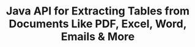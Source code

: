 ---
############################# Static ############################
layout: "auto-gen-gist"
draft: false
path: "parser/java/extract/table/doc/"
otherformats: DOT DOCX DOCM DOTX DOTM TXT ODT OTT RTF PDF XHTML MHTML MD XML EPUB FB2 CHM XLS XLT XLSX XLSM XLSB XLTX XLTM ODS CSV OTS XLA XLAM PPT PPTX  PPS POT PPSX PPTM POTX PPSM ODP OTP PST OST EML EMLX MSG ONE 

############################# Head ############################
head_title: "Java API to Extract Tables from Various Documents (Excel, Word, PDF)"
head_description: "GroupDocs.Parser Java API provides complete functionality for extracting tables from PDF, DOCX, PPTX, EML, MSG, XLSX, CSV, ODT, RTF& EPUB Documents & Pages."

############################# Header ############################
title: "Java API for Extracting Tables from Documents Like PDF, Excel, Word, Emails & More"
description: "GroupDocs.Parser Java API gives software programmers the Power to extract tables  from Documents like PDF, DOCX, PPTX, EML, MSG, XLSX, CSV, ODT, RTF, EPUB & more."

######################### Download Button #######################
button:
    enable: true

############################# About ############################
about:
    enable: true
    title: "How to Extract Tables from Popular Documents File Formats via Java API?"
    content: |
     A table is a grid of cells organized into rows and columns which can be used to effectively present data or information to the reader in a visually appealing way. Tables play a very important role in organizing data in documents and have many useful benefits such as grouping of information, arranging data in rows or columns, making lists, organizing layout of whole sentences, position images in documents, highlight trends or patterns in data and so on. GroupDocs.Parser for Java API enables software engineers and developers to create powerful Java application for handling various documents types.  It can be used to extract tables, text and  images from some popular documents formats, such as such as PDF, Emails, Ebooks, Word (DOC, DOCX), PowerPoint (PPT, PPTX), Excel (XLS, XLSX), Emails (EML, MSG)  formats and many more.  The Java API has provided support for several important features related to table management in documents such as  extract all tables or a specific table  from the document, get table from a particular document’s page,  table cell data extraction, get total number of a table rows and columns, get row height,   print data of a table and so on. 

############################# content ############################
steps:
    enable: true
    block:
    - title_left: "Use Java Code to Extract Tables from DOC Documents "
      content_left: |
       GroupDocs.Parser Java API has included complete support for processing various documents types and extract data from it. The following Java code example shows how software programmers can extract tables from a DOC document with just couple of lines of code. 

      title_right: "Tables Extraction from DOC Documents"
      content_right: |
        * Create an instance of [Parser](https://apireference.groupdocs.com/parser/java/com.groupdocs.parser/Parser) 
        * check if tables extraction is supported 
        * Create the layout of tables
        * Create the options for table extraction
        * Call [getTables(options)](https://apireference.groupdocs.com/parser/java/com.groupdocs.parser/Parser#getTables(com.groupdocs.parser.options.PageTableAreaOptions)) method to extract tables from the whole document.
        * Iterate over rows and columns
        * extract and Print table cell text

      gisthash: "dda6d3d4866e63ae1614d86dd847fecd"
      gistfile: "tables_extraction_form_documents.cs"

    - title_left: "How to Extract Tables from DOC Document's Page"
      content_left: |
       GroupDocs.Parser Java API allows computer programmers to extract tables from DOC document's page with just a couple of lines of Java code. It will check document for tables existence and then will extract tables from particular documents page. The following example demonstrates how Java developers can perform tables extraction inside a DOC document with ease.  

      title_right: "Extract Document's Tables via Java"
      content_right: |
        * Create an instance of [Parser](https://apireference.groupdocs.com/parser/java/com.groupdocs.parser/Parser)  
        * check if tables extraction is supported 
        * Create the layout of tables
        * Create the options for table extraction from document page
        * Get document info via [getDocumentInfo)](https://apireference.groupdocs.com/parser/java/com.groupdocs.parser/Parser#getDocumentInfo())
        * Check document for pages existence
        * Extract tables from the document page
        * Call [getTables(options)](https://apireference.groupdocs.com/parser/java/com.groupdocs.parser/Parser#getTables(com.groupdocs.parser.options.PageTableAreaOptions)) method to extract tables from the whole document.
        * Iterate over tables, rows and columns
        * extract and Print table cell text
     
      gisthash: "2dc42054bba3abdc297c63f4534281d8"
      gistfile: "tables_extraction_form_documents_page.cs"
      
    - title_left: "System Requirements"
      content_left: |
        GroupDocs.Parser for Java is supported on all major platforms and operating systems. It can generate documents in Microsoft Word, Excel, PowerPoint, Outlook, OpenOffice & 50+ other formats. For complete system requirements guide, please visit system requirements before executing the code below, please make sure that you have the following prerequisites installed on your system:
        * Operating Systems: Microsoft Windows, Linux, MacOS
        * Java Versions Support: J2SE 7.0 (1.7), J2SE 8.0 (1.8) or above
        * Get the latest version of GroupDocs.Assembly Java APIs from GroupDocs [Repository](https://repository.groupdocs.com/webapp/#/artifacts/browse/tree/General/repo/com/groupdocs/groupdocs-parser)
        
      title_right: "Why Use GroupDocs.Assembly"
      content_right: |
        * Extract a plain text from any of the supported documents.
        * Table of contents extraction support
        * Extract formatted text, metadata, images, containers, and attachments.
        * Documents parsing via user-defined templates.
        * Search Text using keyword or regular expression. 
        * Structured text extraction support
        * Extract table of contents for some supported document formats.
        * Parse form data from PDF documents.

demos:
    enable: true
        

about_formats:
    enable: true


more_formats:
    enable: true


back_to_top:
    enable: true
---